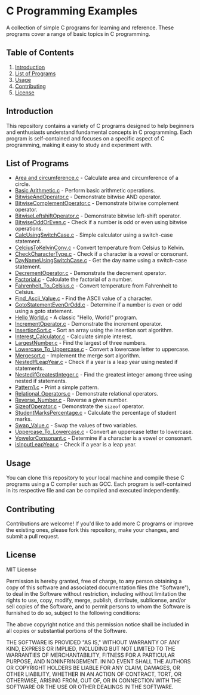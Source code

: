 # C Programming Examples

A collection of simple C programs for learning and reference. These programs cover a range of basic topics in C programming.

## Table of Contents

1. [Introduction](#introduction)
2. [List of Programs](#list-of-programs)
3. [Usage](#usage)
4. [Contributing](#contributing)
5. [License](#license)

## Introduction

This repository contains a variety of C programs designed to help beginners and enthusiasts understand fundamental concepts in C programming. Each program is self-contained and focuses on a specific aspect of C programming, making it easy to study and experiment with.

## List of Programs

- [Area and circumference.c](Area%20and%20circumference.c) - Calculate area and circumference of a circle.
- [Basic Arithmetic.c](Basic%20Arithmetic.c) - Perform basic arithmetic operations.
- [BitwiseAndOperator.c](BitwiseAndOperator.c) - Demonstrate bitwise AND operator.
- [BitwiseComplementOperator.c](BitwiseComplementOperator.c) - Demonstrate bitwise complement operator.
- [BitwiseLeftshiftOperator.c](BitwiseLeftshiftOperator.c) - Demonstrate bitwise left-shift operator.
- [BitwiseOddOrEven.c](BitwiseOddOrEven.c) - Check if a number is odd or even using bitwise operations.
- [CalcUsingSwitchCase.c](CalcUsingSwitchCase.c) - Simple calculator using a switch-case statement.
- [CelciusToKelvinConv.c](CelciusToKelvinConv.c) - Convert temperature from Celsius to Kelvin.
- [CheckCharacterType.c](CheckCharacterType.c) - Check if a character is a vowel or consonant.
- [DayNameUsingSwitchCase.c](DayNameUsingSwitchCase.c) - Get the day name using a switch-case statement.
- [DecrementOperator.c](DecrementOperator.c) - Demonstrate the decrement operator.
- [Factorial.c](Factorial.c) - Calculate the factorial of a number.
- [Fahrenheit_To_Celsius.c](Fahrenheit_To_Celsius.c) - Convert temperature from Fahrenheit to Celsius.
- [Find_Ascii_Value.c](Find_Ascii_Value.c) - Find the ASCII value of a character.
- [GotoStatementEvenOrOdd.c](GotoStatementEvenOrOdd.c) - Determine if a number is even or odd using a goto statement.
- [Hello World.c](Hello%20World.c) - A classic "Hello, World!" program.
- [IncrementOperator.c](IncrementOperator.c) - Demonstrate the increment operator.
- [InsertionSort.c](InsertionSort.c) - Sort an array using the insertion sort algorithm.
- [Interest_Calculator.c](Interest_Calculator.c) - Calculate simple interest.
- [LargestNumber.c](LargestNumber.c) - Find the largest of three numbers.
- [Lowercase_To_Uppercase.c](Lowercase_To_Uppercase.c) - Convert a lowercase letter to uppercase.
- [Mergesort.c](Mergesort.c) - Implement the merge sort algorithm.
- [NestedIfLeapYear.c](NestedIfLeapYear.c) - Check if a year is a leap year using nested if statements.
- [NestedifGreatestInteger.c](NestedifGreatestInteger.c) - Find the greatest integer among three using nested if statements.
- [Pattern1.c](Pattern1.c) - Print a simple pattern.
- [Relational_Operators.c](Relational_Operators.c) - Demonstrate relational operators.
- [Reverse_Number.c](Reverse_Number.c) - Reverse a given number.
- [SizeofOperator.c](SizeofOperator.c) - Demonstrate the `sizeof` operator.
- [StudentMarksPercentage.c](StudentMarksPercentage.c) - Calculate the percentage of student marks.
- [Swap_Value.c](Swap_Value.c) - Swap the values of two variables.
- [Uppercase_To_Lowercase.c](Uppercase_To_Lowercase.c) - Convert an uppercase letter to lowercase.
- [VowelorConsonant.c](VowelorConsonant.c) - Determine if a character is a vowel or consonant.
- [isInputLeapYear.c](isInputLeapYear.c) - Check if a year is a leap year.

## Usage

You can clone this repository to your local machine and compile these C programs using a C compiler such as GCC. Each program is self-contained in its respective file and can be compiled and executed independently.

## Contributing

Contributions are welcome! If you'd like to add more C programs or improve the existing ones, please fork this repository, make your changes, and submit a pull request.

## License

MIT License

Permission is hereby granted, free of charge, to any person obtaining a copy of this software and associated documentation files (the "Software"), to deal in the Software without restriction, including without limitation the rights to use, copy, modify, merge, publish, distribute, sublicense, and/or sell copies of the Software, and to permit persons to whom the Software is furnished to do so, subject to the following conditions:

The above copyright notice and this permission notice shall be included in all copies or substantial portions of the Software.

THE SOFTWARE IS PROVIDED "AS IS," WITHOUT WARRANTY OF ANY KIND, EXPRESS OR IMPLIED, INCLUDING BUT NOT LIMITED TO THE WARRANTIES OF MERCHANTABILITY, FITNESS FOR A PARTICULAR PURPOSE, AND NONINFRINGEMENT. IN NO EVENT SHALL THE AUTHORS OR COPYRIGHT HOLDERS BE LIABLE FOR ANY CLAIM, DAMAGES, OR OTHER LIABILITY, WHETHER IN AN ACTION OF CONTRACT, TORT, OR OTHERWISE, ARISING FROM, OUT OF, OR IN CONNECTION WITH THE SOFTWARE OR THE USE OR OTHER DEALINGS IN THE SOFTWARE.

